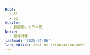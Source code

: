 ```yaml
---
Root:
  - S1
  - S2
Muscle:
  - 腓腹筋，ヒラメ筋
Nerve:
  - 脛骨神経
lastmod: '2025-04-06'
last_edited: 2025-02-27T00:00:00.000Z
---
```



